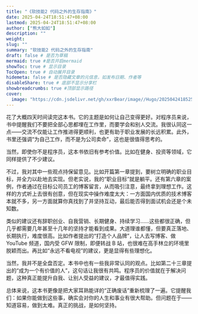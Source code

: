 ```yaml
---
title: "《软技能2 代码之外的生存指南》"
date: 2025-04-24T18:51:47+08:00
lastmod: 2025-04-24T18:51:47+08:00
author: ["熊大如如"]
description: ""
weight:
slug: ""
summary: "软技能2 代码之外的生存指南"
draft: false # 是否为草稿
mermaid: true #是否开启mermaid
showToc: true # 显示目录
TocOpen: true # 自动展开目录
hidemeta: false # 是否隐藏文章的元信息，如发布日期、作者等
disableShare: true # 底部不显示分享栏
showbreadcrumbs: true #顶部显示路径
cover:
  image: "https://cdn.jsdelivr.net/gh/xxrBear/image//Hugo/202504241852500.jpg" # 文章的图片
---
```



花了大概四天时间读完这本书。它的主题是如何让自己变得更好。对程序员来说，书中提醒我们不要把全部心思都埋在工作里，而要学会和别人交流。我很认同这一点——交流不仅能让工作推进得更顺利，也更有助于职业发展的长远积累。此外，书里还强调“为自己工作，而不是为公司卖命”，这也是很值得思考的。

当然，即使你不是程序员，这本书依旧有参考价值。比如在健身、投资等领域，它同样提供了不少建议。

不过，我对其中一些观点持保留意见。比如开篇第一章提到，要树立明确的职业目标，并全力以赴地去实现。但老实说，我的“职业目标”就是躺平。还有第六章的案例，作者通过在目标公司员工的博客留言，从而吸引注意，最终拿到理想工作。这样的方式听上去很有创意，但在现实中操作难度太大：一方面国内优质的技术博客本就不多，另一方面就算你真找到了并坚持互动，最后能否得到面试机会还是个未知数。

类似的建议还有辞职创业、自我营销、长期健身、持续学习……这些都很正确，但几乎都需要几年甚至十几年的坚持才能看到成果。大道理谁都懂，但要真正落地、长期执行，难度很高。比如作者提出的“打造个人品牌”，让人去写博客、做 YouTube 频道，国内受 GFW 限制，即便转战 B 站，也很难在高手林立的环境里脱颖而出。再比如“永远不看电视”的建议，更是显得有些理想化。

当然，我并不是全盘否定。本书中也有一些我非常认同的观点。比如第二十三章提出的“成为一个有价值的人”，这句话让我很有共鸣。程序员的价值就在于解决问题，这种真正能提升自我、让别人受益的建议，才最值得实践。

总体来说，这本书更像是把大家耳熟能详的“正确废话”重新梳理了一遍。它提醒我们：如果你能做到这些事，确实会对你的人生和事业有很大帮助。但问题在于——知道容易，做到太难。真正的挑战，是如何坚持。